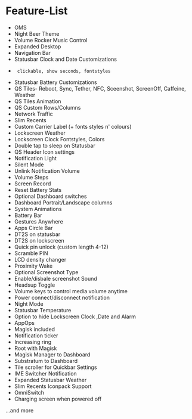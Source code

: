 # Feature-List

- OMS
- Night Beer Theme
- Volume Rocker Music Control
- Expanded Desktop
- Navigation Bar
- Statusbar Clock and Date Customizations
-      clickable, show seconds, fontstyles
- Statusbar Battery Customizations
- QS Tiles- Reboot, Sync, Tether, NFC, Sceenshot, ScreenOff, Caffeine, Weather
- QS Tiles Animation
- QS Custom Rows/Columns
- Network Traffic
- Slim Recents
- Custom Carrier Label (+ fonts styles  n' colours)
- Lockscreen Weather
- Lockscreen Clock Fontstyles, Colors
- Double tap to sleep on Statusbar
- QS Header Icon settings
- Notification Light
- Silent Mode
- Unlink Notification Volume
- Volume Steps
- Screen Record
- Reset Battery Stats
- Optional Dashboard switches
- Dashboard Portrait/Landscape columns
- System Animations
- Battery Bar
- Gestures Anywhere
- Apps Circle Bar
- DT2S on statusbar
- DT2S on lockscreen
- Quick pin unlock (custom length 4-12)
- Scramble PIN
- LCD density changer
- Proximity Wake
- Optional Screenshot Type
- Enable/disbale screenshot Sound
- Headsup Toggle
- Volume keys to control media volume anytime
- Power connect/disconnect notification
- Night Mode
- Statusbar Temperature
- Option to hide Lockscreen Clock ,Date and Alarm
- AppOps
- Magisk included
- Notification ticker
- Increasing ring
- Root with Magisk
- Magisk Manager to Dashboard
- Substratum to Dashboard
- Tile scroller for Quickbar Settings
- IME Switcher Notification
- Expanded Statusbar Weather
- Slim Recents Iconpack Support
- OmniSwitch
- Charging screen when powered off

...and more
